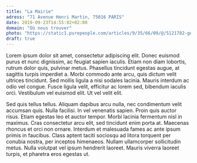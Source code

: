 ```yaml
---
title: "La Mairie"
adress: "71 Avenue Henri Martin, 75016 PARIS"
date: 2019-09-23T14:55:02+02:00
domain: "Où nous trouver"
photo: "https://static1.purepeople.com/articles/9/35/66/09/@/5121782-gerard-depardieu-visite-une-ecole-milita-624x600-1.jpg"
draft: true
---
```


Lorem ipsum dolor sit amet, consectetur adipiscing elit. Donec euismod purus et nunc dignissim, ac feugiat sapien iaculis. Etiam non diam lobortis, rutrum dolor quis, pulvinar metus. Phasellus tincidunt egestas augue, at sagittis turpis imperdiet a. Morbi commodo ante arcu, quis dictum velit ultrices tincidunt. Sed mollis ligula a nisi sodales lacinia. Mauris interdum ac odio vel congue. Fusce ligula velit, efficitur ac lorem sed, bibendum iaculis orci. Vestibulum vel euismod elit. Ut vel velit elit.

Sed quis tellus tellus. Aliquam dapibus arcu nulla, nec condimentum velit accumsan quis. Nulla facilisi. In vel venenatis sapien. Proin quis auctor risus. Etiam egestas leo et auctor tempor. Morbi lacinia fermentum nisl in maximus. Cras consectetur arcu elit, sed tincidunt enim porta at. Maecenas rhoncus et orci non ornare. Interdum et malesuada fames ac ante ipsum primis in faucibus. Class aptent taciti sociosqu ad litora torquent per conubia nostra, per inceptos himenaeos. Nullam ullamcorper sollicitudin metus. Nulla volutpat vel ipsum hendrerit laoreet. Mauris viverra laoreet turpis, et pharetra eros egestas ut.

